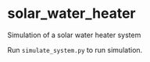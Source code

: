 # solar_water_heater
Simulation of a solar water heater system

Run `simulate_system.py` to run simulation.

